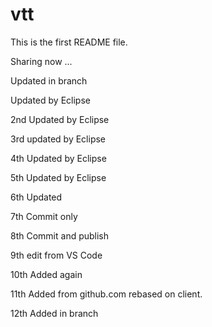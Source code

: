 # vtt

This is the first README file. 

Sharing now ...

Updated in branch

Updated by Eclipse

2nd Updated by Eclipse
  
  3rd updated by Eclipse
  
  4th Updated by Eclipse
   
  5th Updated by Eclipse

6th Updated

7th Commit only

8th Commit and publish

9th edit from VS Code

10th Added again

11th Added from github.com rebased on client. 

12th Added in branch
